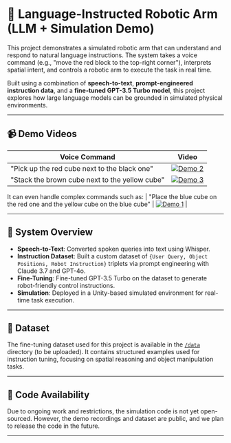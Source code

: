 # 🤖 Language-Instructed Robotic Arm (LLM + Simulation Demo)

This project demonstrates a simulated robotic arm that can understand and respond to natural language instructions. The system takes a voice command (e.g., "move the red block to the top-right corner"), interprets spatial intent, and controls a robotic arm to execute the task in real time.

Built using a combination of **speech-to-text**, **prompt-engineered instruction data**, and a **fine-tuned GPT-3.5 Turbo model**, this project explores how large language models can be grounded in simulated physical environments.

---

## 📹 Demo Videos

| Voice Command | Video |
|---------------|-------|
| "Pick up the red cube next to the black one" | [![Demo 2](https://img.youtube.com/vi/5sRKFwPjiTE/0.jpg)](https://youtube.com/shorts/5sRKFwPjiTE) |
| "Stack the brown cube next to the yellow cube" | [![Demo 3](https://img.youtube.com/vi/Fj-wdPBOoEY/0.jpg)](https://youtube.com/shorts/Fj-wdPBOoEY) |

It can even handle complex commands such as:
| "Place the blue cube on the red one and the yellow cube on the blue cube" | [![Demo 1](https://img.youtube.com/vi/5JA7fOdkMO8/0.jpg)](https://youtube.com/shorts/5JA7fOdkMO8) |

---

## 🧠 System Overview

- **Speech-to-Text**: Converted spoken queries into text using Whisper.
- **Instruction Dataset**: Built a custom dataset of `{User Query, Object Positions, Robot Instruction}` triplets via prompt engineering with Claude 3.7 and GPT-4o.
- **Fine-Tuning**: Fine-tuned GPT-3.5 Turbo on the dataset to generate robot-friendly control instructions.
- **Simulation**: Deployed in a Unity-based simulated environment for real-time task execution.

---

## 📁 Dataset

The fine-tuning dataset used for this project is available in the [`/data`](./data) directory (to be uploaded). It contains structured examples used for instruction tuning, focusing on spatial reasoning and object manipulation tasks.

---

## 🚧 Code Availability

Due to ongoing work and restrictions, the simulation code is not yet open-sourced. However, the demo recordings and dataset are public, and we plan to release the code in the future.

---

